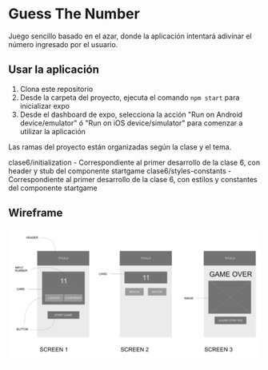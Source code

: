# Guess The Number

Juego sencillo basado en el azar, donde la aplicación intentará adivinar el número ingresado por el usuario.

## Usar la aplicación

1. Clona este repositorio
2. Desde la carpeta del proyecto, ejecuta el comando ```npm start``` para inicializar expo
3. Desde el dashboard de expo, selecciona la acción "Run on Android device/emulator" ó "Run on iOS device/simulator" para comenzar a utilizar la aplicación

Las ramas del proyecto están organizadas según la clase y el tema.

clase6/initialization - Correspondiente al primer desarrollo de la clase 6, con header y stub del componente startgame
clase6/styles-constants - Correspondiente al primer desarrollo de la clase 6, con estilos y constantes del componente startgame

## Wireframe

![Wireframe](./assets/wireframe.png)

